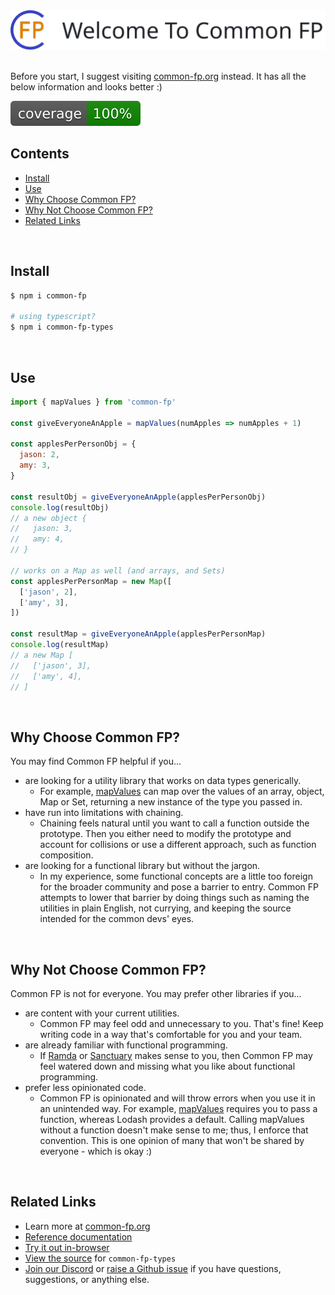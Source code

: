 <picture>
  <source media="(prefers-color-scheme: dark)" srcset="./misc/header_dark.svg">
  <img alt="Welcome To Common FP" src="./misc/header_light.svg">
</picture>

<br>
<br>

Before you start, I suggest visiting [common-fp.org](https://common-fp.org)
instead. It has all the below information and looks better :)

![Full code coverage](./misc/coverage-badge.svg)

## Contents

- [Install](#install)
- [Use](#and-use)
- [Why Choose Common FP?](#why-choose-common-fp)
- [Why Not Choose Common FP?](#why-not-choose-common-fp)
- [Related Links](#related-links)

<br>

## Install

```sh
$ npm i common-fp

# using typescript?
$ npm i common-fp-types
```

<br>

## Use

```js
import { mapValues } from 'common-fp'

const giveEveryoneAnApple = mapValues(numApples => numApples + 1)

const applesPerPersonObj = {
  jason: 2,
  amy: 3,
}

const resultObj = giveEveryoneAnApple(applesPerPersonObj)
console.log(resultObj)
// a new object {
//   jason: 3,
//   amy: 4,
// }

// works on a Map as well (and arrays, and Sets)
const applesPerPersonMap = new Map([
  ['jason', 2],
  ['amy', 3],
])

const resultMap = giveEveryoneAnApple(applesPerPersonMap)
console.log(resultMap)
// a new Map [
//   ['jason', 3],
//   ['amy', 4],
// ]
```

<br>

## Why Choose Common FP?

You may find Common FP helpful if you...

- are looking for a utility library that works on data types generically.
  - For example, [mapValues](https://common-fp.org/docs/mapValues) can map over
    the values of an array, object, Map or Set, returning a new instance of the
    type you passed in.
- have run into limitations with chaining.
  - Chaining feels natural until you want to call a function outside the
    prototype. Then you either need to modify the prototype and account for
    collisions or use a different approach, such as function composition.
- are looking for a functional library but without the jargon.
  - In my experience, some functional concepts are a little too foreign for the
    broader community and pose a barrier to entry. Common FP attempts to lower
    that barrier by doing things such as naming the utilities in plain English,
    not currying, and keeping the source intended for the common devs' eyes.

<br>

## Why Not Choose Common FP?

Common FP is not for everyone. You may prefer other libraries if you...

- are content with your current utilities.
  - Common FP may feel odd and unnecessary to you. That's fine! Keep writing
    code in a way that's comfortable for you and your team.
- are already familiar with functional programming.
  - If [Ramda](https://ramdajs.com/) or [Sanctuary](https://sanctuary.js.org/)
    makes sense to you, then Common FP may feel watered down and missing what
    you like about functional programming.
- prefer less opinionated code.
  - Common FP is opinionated and will throw errors when you use it in an
    unintended way. For example, [mapValues](https://common-fp.org/docs/mapValues)
    requires you to pass a function, whereas Lodash provides a default. Calling
    mapValues without a function doesn't make sense to me; thus, I enforce that
    convention. This is one opinion of many that won't be shared by everyone -
    which is okay :)

<br>

## Related Links

- Learn more at [common-fp.org](https://common-fp.org)
- [Reference documentation](https://common-fp.org/docs)
- [Try it out in-browser](https://common-fp.org/try-it)
- [View the source](../../pkg/common-fp-types) for `common-fp-types`
- [Join our Discord](https://discord.gg/N8e7mtfwNM) or [raise a Github issue](https://github.com/common-fp/common-fp/issues/new) if you have questions, suggestions, or anything else.
